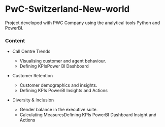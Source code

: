 # PwC-Switzerland-New-world

Project developed with PWC Company using the analytical tools Python and PowerBI.<br>

### Content
- Call Centre Trends
  - Visualising customer and agent behaviour.
  - Defining KPIsPower BI Dashboard

- Customer Retention
  - Customer demographics and insights.
  - Defining KPIs PowerBI Insights and Actions

- Diversity & Inclusion
  - Gender balance in the executive suite.
  - Calculating MeasuresDefining KPIs PowerBI Dashboard Insight and Actions
